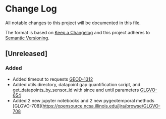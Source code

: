 # Change Log

All notable changes to this project will be documented in this file.

The format is based on [Keep a Changelog](http://keepachangelog.com/)
and this project adheres to [Semantic Versioning](http://semver.org/).

## [Unreleased]

### Added 
- Added timeout to requests
  [GEOD-1312](https://opensource.ncsa.illinois.edu/jira/browse/GEOD-1312)
- Added utils directory, datapoint gap quantification script, and get_datapoints_by_sensor_id with since and until parameters
  [GLGVO-654](https://opensource.ncsa.illinois.edu/jira/browse/GLGVO-654)
- Added 2 new jupyter notebooks and 2 new pygeotemporal methods
  [GLGVO-708](https://opensource.ncsa.illinois.edu/jira/browse/GLGVO-708